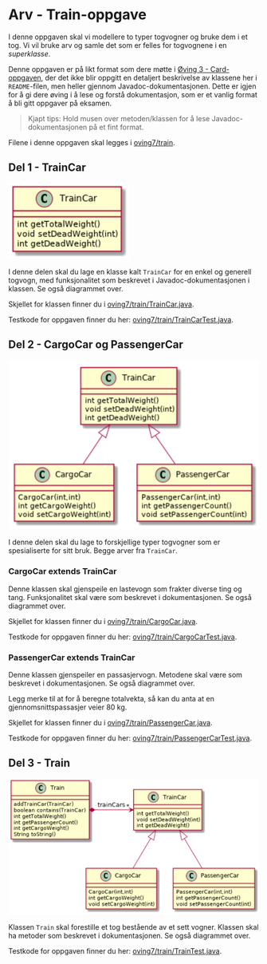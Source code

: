 # Arv - Train-oppgave

I denne oppgaven skal vi modellere to typer togvogner og bruke dem i et tog. Vi vil bruke arv og samle det som er felles for togvognene i en _superklasse_.

Denne oppgaven er på likt format som dere møtte i [Øving 3 - Card-oppgaven](../oving3/Card.md), der det ikke blir oppgitt en detaljert beskrivelse av klassene her i `README`-filen, men heller gjennom Javadoc-dokumentasjonen. Dette er igjen for å gi dere øving i å lese og forstå dokumentasjon, som er et vanlig format å bli gitt oppgaver på eksamen.

> Kjapt tips: Hold musen over metoden/klassen for å lese Javadoc-dokumentasjonen på et fint format.

Filene i denne oppgaven skal legges i [oving7/train](../../src/main/java/oving7/train).

## Del 1 - TrainCar

![Train_del1](images/Train_del1.png)

I denne delen skal du lage en klasse kalt `TrainCar` for en enkel og generell togvogn, med funksjonalitet som beskrevet i Javadoc-dokumentasjonen i klassen. Se også diagrammet over.

Skjellet for klassen finner du i [oving7/train/TrainCar.java](../../src/main/java/oving7/train/TrainCar.java).

Testkode for oppgaven finner du her: [oving7/train/TrainCarTest.java](../../src/test/java/oving7/train/TrainCarTest.java).

## Del 2 - CargoCar og PassengerCar

![Train_del2](images/Train_del2.png)

I denne delen skal du lage to forskjellige typer togvogner som er spesialiserte for sitt bruk. Begge arver fra `TrainCar`.

### CargoCar extends TrainCar

Denne klassen skal gjenspeile en lastevogn som frakter diverse ting og tang. Funksjonalitet skal være som beskrevet i dokumentasjonen. Se også diagrammet over.

Skjellet for klassen finner du i [oving7/train/CargoCar.java](../../src/main/java/oving7/train/CargoCar.java).

Testkode for oppgaven finner du her: [oving7/train/CargoCarTest.java](../../src/test/java/oving7/train/CargoCarTest.java).

### PassengerCar extends TrainCar

Denne klassen gjenspeiler en passasjervogn. Metodene skal være som beskrevet i dokumentasjonen. Se også diagrammet over.

Legg merke til at for å beregne totalvekta, så kan du anta at en gjennomsnittspassasjer veier 80 kg.

Skjellet for klassen finner du i [oving7/train/PassengerCar.java](../../src/main/java/oving7/train/PassengerCar.java).

Testkode for oppgaven finner du her: [oving7/train/PassengerCarTest.java](../../src/test/java/oving7/train/PassengerCarTest.java).

## Del 3 - Train

![Train_del3](images/Train_del3.png)

Klassen `Train` skal forestille et tog bestående av et sett vogner. Klassen skal ha metoder som beskrevet i dokumentasjonen. Se også diagrammet over.

Testkode for oppgaven finner du her: [oving7/train/TrainTest.java](../../src/test/java/oving7/train/TrainTest.java).
